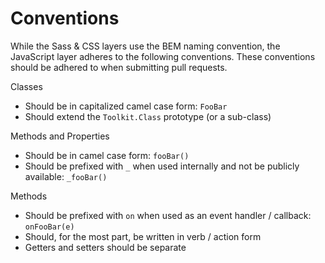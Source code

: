 # Conventions #

While the Sass & CSS layers use the BEM naming convention, the JavaScript layer adheres to the following conventions. These conventions should be adhered to when submitting pull requests.

Classes
* Should be in capitalized camel case form: `FooBar`
* Should extend the `Toolkit.Class` prototype (or a sub-class)

Methods and Properties
* Should be in camel case form: `fooBar()`
* Should be prefixed with `_` when used internally and not be publicly available: `_fooBar()`

Methods
* Should be prefixed with `on` when used as an event handler / callback: `onFooBar(e)`
* Should, for the most part, be written in verb / action form
* Getters and setters should be separate
